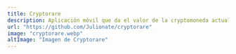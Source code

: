 ```yaml
---
title: Cryptorare
description: Aplicación móvil que da el valor de la cryptomoneda actualmente.
url: "https://github.com/Julionate/cryptorare"
image: "cryptorare.webp"
altImage: "Imagen de Cryptorare"
---
```

